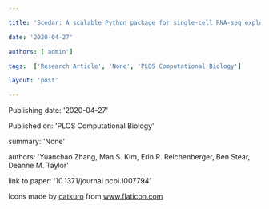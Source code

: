 ---
title: 'Scedar: A scalable Python package for single-cell RNA-seq exploratory data analysis'
date: '2020-04-27'
authors: ['admin']
tags:  ['Research Article', 'None', 'PLOS Computational Biology']
layout: 'post'
---
Publishing date: '2020-04-27'

Published on: 'PLOS Computational Biology'

summary: 'None'

authors: 'Yuanchao Zhang, Man S. Kim, Erin R. Reichenberger, Ben Stear, Deanne M. Taylor'

link to paper: '10.1371/journal.pcbi.1007794'

Icons made by <a href="https://www.flaticon.com/free-icon/bookshelves_3576884" title="catkuro">catkuro</a> from <a href="https://www.flaticon.com/" title="Flaticon"> www.flaticon.com</a>